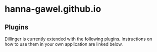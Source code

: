 # hanna-gawel.github.io
 
## Plugins

Dillinger is currently extended with the following plugins.
Instructions on how to use them in your own application are linked below.
